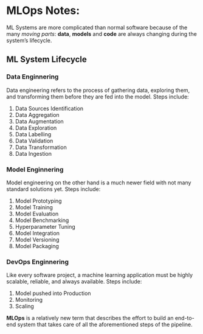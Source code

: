 # MLOps Notes:

ML Systems are more complicated than normal software because of the many *moving parts*: **data**, **models** and **code** are always changing during the system’s lifecycle.

## ML System Lifecycle

### Data Enginnering
Data engineering refers to the process of gathering data, exploring them, and transforming them before they are fed into the model. Steps include:
1. Data Sources Identification
2. Data Aggregation
3. Data Augmentation
4. Data Exploration 
5. Data Labelling
6. Data Validation
7. Data Transformation
8. Data Ingestion
   

### Model Enginnering
Model engineering on the other hand is a much newer field with not many standard solutions yet. Steps include:
1. Model Prototyping
2. Model Training
3. Model Evaluation
4. Model Benchmarking
5. Hyperparameter Tuning
6. Model Integration
7. Model Versioning
8. Model Packaging


### DevOps Enginnering
Like every software project, a machine learning application must be highly scalable, reliable, and always available. Steps include:
1. Model pushed into Production
2. Monitoring 
3. Scaling

**MLOps** is a relatively new term that describes the effort to build an end-to-end system that takes care of all the aforementioned steps of the pipeline.
